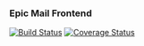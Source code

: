 ### Epic Mail Frontend

[![Build Status](https://travis-ci.com/devPinheiro/epic-mail-frontend.svg?branch=develop)](https://travis-ci.com/devPinheiro/epic-mail-frontend) [![Coverage Status](https://coveralls.io/repos/github/devPinheiro/epic-mail-frontend/badge.svg?branch=develop)](https://coveralls.io/github/devPinheiro/epic-mail-frontend?branch=develop)
